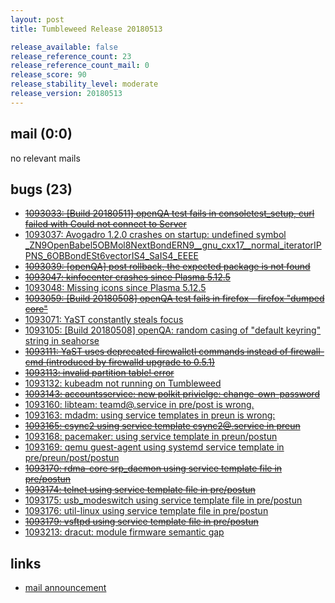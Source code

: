 ```yaml
---
layout: post
title: Tumbleweed Release 20180513

release_available: false
release_reference_count: 23
release_reference_count_mail: 0
release_score: 90
release_stability_level: moderate
release_version: 20180513
---
```


## mail (0:0)

no relevant mails

## bugs (23)

<!--more-->

- ~~[1093033: \[Build 20180511\] openQA test fails in consoletest_setup, curl failed with Could not connect to Server](https://bugzilla.opensuse.org/show_bug.cgi?id=1093033)~~
- [1093037: Avogadro 1.2.0 crashes on startup: undefined symbol _ZN9OpenBabel5OBMol8NextBondERN9__gnu_cxx17__normal_iteratorIPPNS_6OBBondESt6vectorIS4_SaIS4_EEEE](https://bugzilla.opensuse.org/show_bug.cgi?id=1093037)
- ~~[1093039: \[openQA\] post rollback, the expected package is not found](https://bugzilla.opensuse.org/show_bug.cgi?id=1093039)~~
- ~~[1093047: kinfocenter crashes since Plasma 5.12.5](https://bugzilla.opensuse.org/show_bug.cgi?id=1093047)~~
- [1093048: Missing icons since Plasma 5.12.5](https://bugzilla.opensuse.org/show_bug.cgi?id=1093048)
- ~~[1093059: \[Build 20180508\] openQA test fails in firefox - firefox "dumped core"](https://bugzilla.opensuse.org/show_bug.cgi?id=1093059)~~
- [1093071: YaST constantly steals focus](https://bugzilla.opensuse.org/show_bug.cgi?id=1093071)
- [1093105: \[Build 20180508\] openQA: random casing of "default keyring" string in seahorse](https://bugzilla.opensuse.org/show_bug.cgi?id=1093105)
- ~~[1093111: YaST uses deprecated firewallctl commands instead of firewall-cmd (introduced by firewalld upgrade to 0.5.1)](https://bugzilla.opensuse.org/show_bug.cgi?id=1093111)~~
- ~~[1093113: invalid partition table! error](https://bugzilla.opensuse.org/show_bug.cgi?id=1093113)~~
- [1093132: kubeadm not running on Tumbleweed](https://bugzilla.opensuse.org/show_bug.cgi?id=1093132)
- ~~[1093143: accountsservice: new polkit privielge: change-own-password](https://bugzilla.opensuse.org/show_bug.cgi?id=1093143)~~
- [1093160: libteam: teamd@.service in pre/post is wrong.](https://bugzilla.opensuse.org/show_bug.cgi?id=1093160)
- [1093163: mdadm: using service templates in preun is wrong:](https://bugzilla.opensuse.org/show_bug.cgi?id=1093163)
- ~~[1093165: csync2 using service template csync2@.service in preun](https://bugzilla.opensuse.org/show_bug.cgi?id=1093165)~~
- [1093168: pacemaker: using service template in preun/postun](https://bugzilla.opensuse.org/show_bug.cgi?id=1093168)
- [1093169: qemu guest-agent using systemd service template in pre/preun/post/postun](https://bugzilla.opensuse.org/show_bug.cgi?id=1093169)
- ~~[1093170: rdma-core srp_daemon using service template file in pre/postun](https://bugzilla.opensuse.org/show_bug.cgi?id=1093170)~~
- ~~[1093174: telnet using service template file in pre/postun](https://bugzilla.opensuse.org/show_bug.cgi?id=1093174)~~
- [1093175: usb_modeswitch using service template file in pre/postun](https://bugzilla.opensuse.org/show_bug.cgi?id=1093175)
- [1093176: util-linux using service template file in pre/postun](https://bugzilla.opensuse.org/show_bug.cgi?id=1093176)
- ~~[1093179: vsftpd using service template file in pre/postun](https://bugzilla.opensuse.org/show_bug.cgi?id=1093179)~~
- [1093213: dracut: module firmware semantic gap](https://bugzilla.opensuse.org/show_bug.cgi?id=1093213)



## links

- [mail announcement](https://lists.opensuse.org/opensuse-factory/2018-05/msg00161.html)
